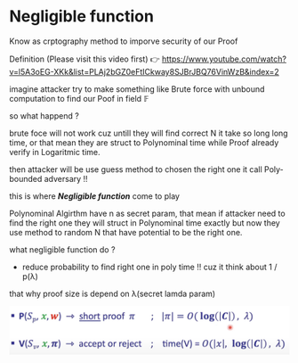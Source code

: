 # Negligible function
Know as crptography method to imporve security of our Proof

Definition (Please visit this video first) 👉 <https://www.youtube.com/watch?v=l5A3oEG-XKk&list=PLAj2bGZ0eFtICkway8SJBrJBQ76VinWzB&index=2>

imagine attacker try to make something like Brute force with unbound computation to find our Poof in field 𝔽

so what happend ?

brute foce will not work cuz untill they will find correct N it take so long long time, or that mean they are struct to Polynominal time while Proof already verify in Logaritmic time.

then attacker will be use guess method to chosen the right one it call Poly-bounded adversary !!

this is where ***Negligible function*** come to play 

Polynominal Algirthm have n as secret param, that mean if attacker need to find the right one they will struct in Polynominal time exactly but now they use method to random N that have potential to be the right one. 

what negligible function do ? 
 - reduce probability to find right one in poly time !!
 cuz it think about 1 / p(λ)

that why proof size is depend on λ(secret lamda param)

![Proof size](../asset/proof-size-time.png)